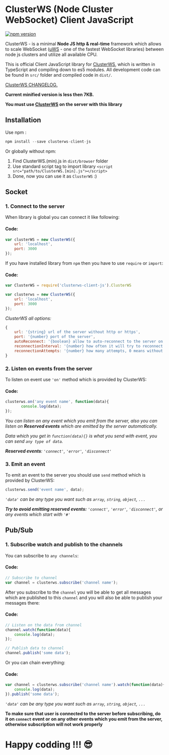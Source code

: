 # ClusterWS (Node Cluster WebSocket) Client JavaScript

[![npm version](https://badge.fury.io/js/clusterws-client-js.svg)](https://badge.fury.io/js/clusterws-client-js)

ClusterWS - is a minimal **Node JS http & real-time** framework which allows to scale WebSocket ([uWS](https://github.com/uNetworking/uWebSockets) - one of the fastest WebSocket libraries) between node js clusters and utilize all available CPU.

This is official Client JavaScript library for [ClusterWS](https://github.com/goriunov/ClusterWS), which is written in TypeScript and compiling down to es5 modules. All development code can be found in `src/` folder and compiled code in `dist/`.

[ClusterWS CHANGELOG.](./information/CHANGELOG.md)

**Current minified version is less then 7KB.**

**You must use [ClusterWS](https://github.com/goriunov/ClusterWS) on the server with this library**

## Installation

Use npm :

```js
npm install --save clusterws-client-js
```

Or globally without npm:

1. Find ClusterWS.(min).js  in `dist/browser` folder
2. Use standard script tag to import library `<script src="path/to/ClusterWS.[min].js"></script>`
3. Done, now you can use it as `ClusterWS` :)

## Socket

### 1. Connect to the server

When library is global you can connect it like following:

#### **Code:**

```js
var clusterWS = new ClusterWS({
    url: 'localhost',
    port: 3000
});
```

If you have installed library from `npm` then you have to use `require` or `import`:

#### **Code:**

```js
var ClusterWS = require('clusterws-client-js').ClusterWS

var clusterws = new ClusterWS({
    url: 'localhost',
    port: 3000
});
```

*ClusterWS all options:*

```js
{
    url: '{string} url of the server without http or https',
    port: '{number} port of the server',
    autoReconnect: '{boolean} allow to auto-reconnect to the server on lost connection (default false)',
    reconnectionInterval: '{number} how often it will try to reconnect in ms (default 10000)',
    reconnectionAttempts: '{number} how many attempts, 0 means without limit (default 0)'
}
```

### 2. Listen on events from the server

To listen on event use `'on'` method which is provided by ClusterWS:

#### **Code:**

```js
clusterws.on('any event name', function(data){
       console.log(data);
});
```

*You can listen on any event which you emit from the server, also you can listen on **Reserved events** which are emitted by the server automatically.*

*Data which you get in `function(data){}` is what you send with event, you can send `any type of data`.*

***Reserved events**: `'connect'`, `'error'`, `'disconnect'`*

### 3. Emit an event

To emit an event to the server you should use `send` method which is provided by ClusterWS:

```js
clusterws.send('event name', data);
```

*`'data'` can be any type you want such as `array`, `string`, `object`, `...`*

***Try to avoid emitting reserved events:** `'connect'`, `'error'`, `'disconnect'`, or any events which start with `'#'`*

## Pub/Sub

### 1. Subscribe watch and publish to the channels

You can subscribe to `any channels`:

#### **Code:**


```js
// Subscribe to channel
var channel = clusterws.subscribe('channel name');
```

After you subscribe to the `channel` you will be able to get all messages which are published to this `channel` and you will also be able to publish your messages there:

#### **Code:**

```js
// Listen on the data from channel
channel.watch(function(data){
    console.log(data);
});

// Publish data to channel
channel.publish('some data');
```

Or you can chain everything:

#### **Code:**

```js
var channel = clusterws.subscribe('channel name').watch(function(data){
    console.log(data);
}).publish('some data');
```

*`'data'` can be any type you want such as `array`, `string`, `object`, `...`*

**To make sure that user is connected to the server before subscribing, do it on `connect` event or on any other events which you emit from the server, otherwise subscription will not work properly**

# Happy codding !!! :sunglasses:
